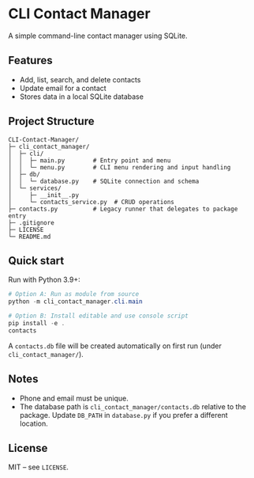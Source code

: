 # CLI Contact Manager

A simple command-line contact manager using SQLite.

## Features
- Add, list, search, and delete contacts
- Update email for a contact
- Stores data in a local SQLite database

## Project Structure
```
CLI-Contact-Manager/
├─ cli_contact_manager/
│  ├─ cli/
│  │  ├─ main.py        # Entry point and menu
│  │  └─ menu.py        # CLI menu rendering and input handling
│  ├─ db/
│  │  └─ database.py    # SQLite connection and schema
│  └─ services/
│     ├─ __init__.py
│     └─ contacts_service.py  # CRUD operations
├─ contacts.py          # Legacy runner that delegates to package entry
├─ .gitignore
├─ LICENSE
└─ README.md
```

## Quick start
Run with Python 3.9+:

```powershell
# Option A: Run as module from source
python -m cli_contact_manager.cli.main

# Option B: Install editable and use console script
pip install -e .
contacts
```

A `contacts.db` file will be created automatically on first run (under `cli_contact_manager/`).

## Notes
- Phone and email must be unique.
- The database path is `cli_contact_manager/contacts.db` relative to the package. Update `DB_PATH` in `database.py` if you prefer a different location.

## License
MIT – see `LICENSE`.

